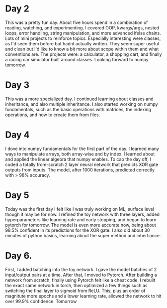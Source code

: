 # Day 2
This was a pretty fun day. About five hours spend in a combination of reading, watching, and experimenting. I covered OOP, kwargs/args, nested loops, error handling, string manipulation, and more advanced ifelse chains. Lots of mini projects to reinforce topics. Especially interesting were classes, as I'd seen them before but hadnt actually written. They seem super useful and clean but I'd like to know a bit more about scope within them and what conventions are. The projects were: a calculator, a shopping cart, and finally a racing car simulator built around classes. Looking forward to numpy tomorrow.
# Day 3
This was a more specialized day. I continued learning about classes and inheritance, and also multiple inheritance. I also started working on numpy fundamentals, such as the basic operations with matrices, the indexing operations, and how to create them from files.
# Day 4
I dove into numpy fundamentals for the first part of the day. I learned many ways to manipulate arrays, both array-wise and by index. I learned about and applied the linear algebra that numpy enables. To cap the day off, I coded a totally from-scratch 2 layer neural network that predicts XOR gate outputs from inputs. The model, after 1000 iterations, predicted correctly with > 98% accuracy.
# Day 5 
Today was the first day I felt like I was truly working on ML, surface level though it may be for now. I refined the toy network with three layers, added hyperparameters like learning rate and early stopping, and began to learn pytorch for tomorrow. The model is even more accurate now, being about 98.5% confident in its predictions for the XOR gate. I also did about 30 minutes of python basics, learning about the super method and inhertiance.
# Day 6.
First, I added batching into the toy network. I gave the model batches of 2 input/output pairs at a time. After that, I moved to Pytorch. After building a network from scratch, finally using Pytorch felt like a cheat code. I rebuilt the exact same network in torch, then optimized a few things such as switching the final layer to sigmoid from ReLU. This, plus an order of magnitute more epochs and a lower learning rate, allowed the network to hit over 99.9% confidence. Tomorrow